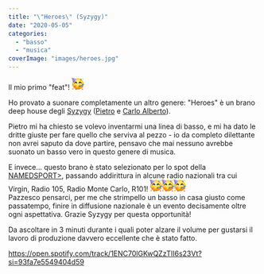 ```yaml
---
title: "\"Heroes\" (Syzygy)"
date: "2020-05-05"
categories: 
  - "basso"
  - "musica"
coverImage: "images/heroes.jpg"
---
```


Il mio primo "feat"! ![🥳](images/1f973.png)

Ho provato a suonare completamente un altro genere: "Heroes" è un brano deep house degli [Syzygy](https://campsite.bio/syzygy_music_project) ([Pietro](https://www.facebook.com/Pietro.Rosso) e [Carlo Alberto](https://www.facebook.com/carloalbertomenon)).

Pietro mi ha chiesto se volevo inventarmi una linea di basso, e mi ha dato le dritte giuste per fare quello che serviva al pezzo - io da completo dilettante non avrei saputo da dove partire, pensavo che mai nessuno avrebbe suonato un basso vero in questo genere di musica.

E invece... questo brano è stato selezionato per lo spot della [NAMEDSPORT>](https://www.facebook.com/NAMEDSPORT), passando addirittura in alcune radio nazionali tra cui Virgin, Radio 105, Radio Monte Carlo, R101! ![🥳](images/1f973.png)![🥳](images/1f973.png)![🥳](images/1f973.png)  
Pazzesco pensarci, per me che strimpello un basso in casa giusto come passatempo, finire in diffusione nazionale è un evento decisamente oltre ogni aspettativa. Grazie Syzygy per questa opportunità!

Da ascoltare in 3 minuti durante i quali poter alzare il volume per gustarsi il lavoro di produzione davvero eccellente che è stato fatto.

https://open.spotify.com/track/1ENC70lGKwQZzTII6s23Vt?si=93fa7e5549404d59
